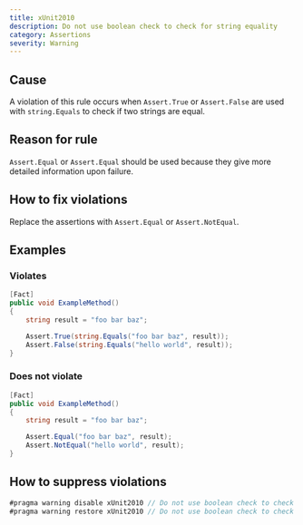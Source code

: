 ```yaml
---
title: xUnit2010
description: Do not use boolean check to check for string equality
category: Assertions
severity: Warning
---
```


## Cause

A violation of this rule occurs when `Assert.True` or `Assert.False` are used with `string.Equals` to check if two strings are equal.

## Reason for rule

`Assert.Equal` or `Assert.Equal` should be used because they give more detailed information upon failure.

## How to fix violations

Replace the assertions with `Assert.Equal` or `Assert.NotEqual`.

## Examples

### Violates

```csharp
[Fact]
public void ExampleMethod()
{
    string result = "foo bar baz";

    Assert.True(string.Equals("foo bar baz", result));
    Assert.False(string.Equals("hello world", result));
}
```

### Does not violate

```csharp
[Fact]
public void ExampleMethod()
{
    string result = "foo bar baz";

    Assert.Equal("foo bar baz", result);
    Assert.NotEqual("hello world", result);
}
```

## How to suppress violations

```csharp
#pragma warning disable xUnit2010 // Do not use boolean check to check for string equality
#pragma warning restore xUnit2010 // Do not use boolean check to check for string equality
```
